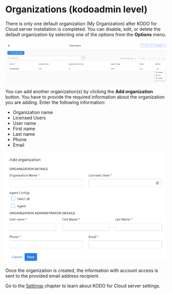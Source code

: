 # Organizations \(kodoadmin level\)

There is only one default organization \(My Organization\) after KODO for Cloud server installation is completed. You can disable, edit, or delete the default organization by selecting one of the options from the **Options** menu.

![](../../.gitbook/assets/image%20%2829%29.png)

You can add another organization\(s\) by clicking the **Add organization** button. You have to provide the required information about the organization you are adding. Enter the following information:

* Organization name
* Licensed Users
* User name
* First name
* Last name
* Phone
* Email

![](../../.gitbook/assets/image%20%2837%29.png)

Once the organization is created, the information with account access is sent to the provided email address recipient.

Go to the [Settings](settings/) chapter to learn about KODO for Cloud server settings.

